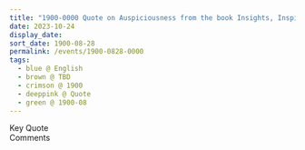 ```yaml
---
title: "1900-0000 Quote on Auspiciousness from the book Insights, Inspirations and Eternal Moments, Chapter 18, Page 50 by Yogi Mahajan"
date: 2023-10-24
display_date: 
sort_date: 1900-08-28
permalink: /events/1900-0828-0000
tags:
  - blue @ English
  - brown @ TBD
  - crimson @ 1900
  - deeppink @ Quote
  - green @ 1900-08
---
```


<wave-list>
  <list-title color="green" width="75">Key Quote</list-title>
  <list-item color="BlanchedAlmond"  width="200"></list-item>
  <list-item color="Lavender"></list-item>
  <list-item color="BlanchedAlmond"></list-item>
</wave-list>

<br>

<wave-list>
  <list-title color="green" width="75">Comments</list-title>
  <list-item color="BlanchedAlmond"  width="200"></list-item>
  <list-item color="Lavender"></list-item>
  <list-item color="BlanchedAlmond"></list-item>
</wave-list>